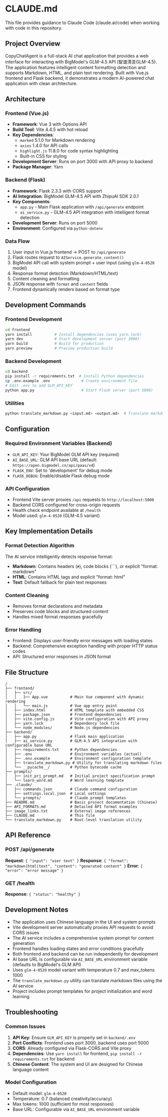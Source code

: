 # CLAUDE.md

This file provides guidance to Claude Code (claude.ai/code) when working with code in this repository.

## Project Overview

CopyChatAgent is a full-stack AI chat application that provides a web interface for interacting with BigModel's GLM-4.5 API (智谱清言GLM-4.5). The application features intelligent content formatting detection and supports Markdown, HTML, and plain text rendering. Built with Vue.js frontend and Flask backend, it demonstrates a modern AI-powered chat application with clean architecture.

## Architecture

### Frontend (Vue.js)
- **Framework**: Vue 3 with Options API
- **Build Tool**: Vite 4.4.5 with hot reload
- **Key Dependencies**: 
  - `marked` 5.1.0 for Markdown rendering
  - `axios` 1.4.0 for API calls
  - `highlight.js` 11.8.0 for code syntax highlighting
  - Built-in CSS for styling
- **Development Server**: Runs on port 3000 with API proxy to backend
- **Package Manager**: Yarn

### Backend (Flask)
- **Framework**: Flask 2.3.3 with CORS support
- **AI Integration**: BigModel GLM-4.5 API with ZhipuAI SDK 2.0.1
- **Key Components**:
  - `app.py` - Main Flask application with `/api/generate` endpoint
  - `ai_service.py` - GLM-4.5 API integration with intelligent format detection
- **Development Server**: Runs on port 5000
- **Environment**: Configured via `python-dotenv`

### Data Flow
1. User input in Vue.js frontend → POST to `/api/generate`
2. Flask routes request to `AIService.generate_content()`
3. BigModel API call with system prompt + user input (using `glm-4-0520` model)
4. Response format detection (Markdown/HTML/text)
5. Content cleaning and formatting
6. JSON response with `format` and `content` fields
7. Frontend dynamically renders based on format type

## Development Commands

### Frontend Development
```bash
cd frontend
yarn install          # Install dependencies (uses yarn.lock)
yarn dev              # Start development server (port 3000)
yarn build            # Build for production
yarn preview          # Preview production build
```

### Backend Development
```bash
cd backend
pip install -r requirements.txt  # Install Python dependencies
cp .env.example .env              # Create environment file
# Edit .env to add GLM_API_KEY
python app.py                     # Start Flask server (port 5000)
```

### Utilities
```bash
python translate_markdown.py <input.md> <output.md>  # Translate markdown files
```

## Configuration

### Required Environment Variables (Backend)
- `GLM_API_KEY`: Your BigModel GLM API key (required)
- `AI_BASE_URL`: GLM API base URL (default: `https://open.bigmodel.cn/api/paas/v4`)
- `FLASK_ENV`: Set to 'development' for debug mode
- `FLASK_DEBUG`: Enable/disable Flask debug mode

### API Configuration
- Frontend Vite server proxies `/api` requests to `http://localhost:5000`
- Backend CORS configured for cross-origin requests
- Health check endpoint available at `/health`
- Model used: `glm-4-0520` (GLM-4.5 variant)

## Key Implementation Details

### Format Detection Algorithm
The AI service intelligently detects response format:
- **Markdown**: Contains headers (`#`), code blocks (```), or explicit "format: markdown"
- **HTML**: Contains HTML tags and explicit "format: html" 
- **Text**: Default fallback for plain text responses

### Content Cleaning
- Removes format declarations and metadata
- Preserves code blocks and structured content
- Handles mixed format responses gracefully

### Error Handling
- Frontend: Displays user-friendly error messages with loading states
- Backend: Comprehensive exception handling with proper HTTP status codes
- API: Structured error responses in JSON format

## File Structure

```
/
├── frontend/
│   ├── src/
│   │   ├── App.vue          # Main Vue component with dynamic rendering
│   │   └── main.js          # Vue app entry point
│   ├── index.html           # HTML template with embedded CSS
│   ├── package.json         # Frontend dependencies
│   ├── vite.config.js       # Vite configuration with API proxy
│   ├── yarn.lock            # Dependency lock file
│   └── node_modules/        # Node.js dependencies
├── backend/
│   ├── app.py               # Flask main application
│   ├── ai_service.py        # GLM-4.5 API integration with configurable base URL
│   ├── requirements.txt     # Python dependencies
│   ├── .env                 # Environment variables (actual)
│   ├── .env.example         # Environment configuration template
│   ├── translate_markdown.py # Utility for translating markdown files
│   └── __pycache__/         # Python bytecode cache
├── prompts/
│   ├── init_prj_prompt.md   # Initial project specification prompt
│   └── learn_word.md        # Word learning template
├── .claude/
│   ├── commands.json        # Claude command configuration
│   ├── settings.local.json  # Local settings
│   └── prompts/             # Claude prompt templates
├── README.md                # Basic project documentation (Chinese)
├── API_FORMATS.md           # Detailed API format examples
├── image_links.txt          # External image references
├── CLAUDE.md                # This file
└── translate_markdown.py    # Root-level translation utility
```

## API Reference

### POST /api/generate
**Request**: `{ "input": "user text" }`
**Response**: `{ "format": "markdown|html|text", "content": "generated content" }`
**Error**: `{ "error": "error message" }`

### GET /health
**Response**: `{ "status": "healthy" }`

## Development Notes

- The application uses Chinese language in the UI and system prompts
- Vite development server automatically proxies API requests to avoid CORS issues
- The AI service includes a comprehensive system prompt for content generation
- Frontend handles loading states and error conditions gracefully
- Both frontend and backend can be run independently for development
- AI base URL is configurable via `AI_BASE_URL` environment variable (defaults to BigModel's GLM API)
- Uses `glm-4-0520` model variant with temperature 0.7 and max_tokens 1000
- The `translate_markdown.py` utility can translate markdown files using the AI service
- Project includes prompt templates for project initialization and word learning

## Troubleshooting

### Common Issues
1. **API Key**: Ensure `GLM_API_KEY` is properly set in `backend/.env`
2. **Port Conflicts**: Frontend uses port 3000, backend uses port 5000
3. **CORS**: Already configured via Flask-CORS and Vite proxy
4. **Dependencies**: Use `yarn install` for frontend, `pip install -r requirements.txt` for backend
5. **Chinese Content**: The system and UI are designed for Chinese language content

### Model Configuration
- Default model: `glm-4-0520`
- Temperature: 0.7 (balanced creativity/accuracy)
- Max tokens: 1000 (sufficient for most responses)
- Base URL: Configurable via `AI_BASE_URL` environment variable